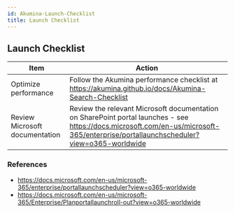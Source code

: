 ```yaml
---
id: Akumina-Launch-Checklist
title: Launch Checklist
---
```


## Launch Checklist

| Item | Action |
| -- | -- |
| Optimize performance | Follow the Akumina performance checklist at https://akumina.github.io/docs/Akumina-Search-Checklist |
| Review Microsoft documentation | Review the relevant Microsoft documentation on SharePoint portal launches - see https://docs.microsoft.com/en-us/microsoft-365/enterprise/portallaunchscheduler?view=o365-worldwide |



### References
* https://docs.microsoft.com/en-us/microsoft-365/enterprise/portallaunchscheduler?view=o365-worldwide
* https://docs.microsoft.com/en-us/microsoft-365/Enterprise/Planportallaunchroll-out?view=o365-worldwide
